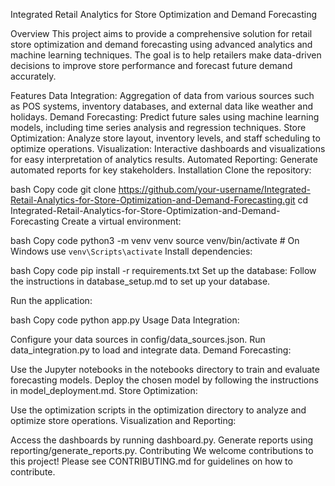 Integrated Retail Analytics for Store Optimization and Demand Forecasting


Overview
This project aims to provide a comprehensive solution for retail store optimization and demand forecasting using advanced analytics and machine learning techniques. The goal is to help retailers make data-driven decisions to improve store performance and forecast future demand accurately.

Features
Data Integration: Aggregation of data from various sources such as POS systems, inventory databases, and external data like weather and holidays.
Demand Forecasting: Predict future sales using machine learning models, including time series analysis and regression techniques.
Store Optimization: Analyze store layout, inventory levels, and staff scheduling to optimize operations.
Visualization: Interactive dashboards and visualizations for easy interpretation of analytics results.
Automated Reporting: Generate automated reports for key stakeholders.
Installation
Clone the repository:

bash
Copy code
git clone https://github.com/your-username/Integrated-Retail-Analytics-for-Store-Optimization-and-Demand-Forecasting.git
cd Integrated-Retail-Analytics-for-Store-Optimization-and-Demand-Forecasting
Create a virtual environment:

bash
Copy code
python3 -m venv venv
source venv/bin/activate  # On Windows use `venv\Scripts\activate`
Install dependencies:

bash
Copy code
pip install -r requirements.txt
Set up the database:
Follow the instructions in database_setup.md to set up your database.

Run the application:

bash
Copy code
python app.py
Usage
Data Integration:

Configure your data sources in config/data_sources.json.
Run data_integration.py to load and integrate data.
Demand Forecasting:

Use the Jupyter notebooks in the notebooks directory to train and evaluate forecasting models.
Deploy the chosen model by following the instructions in model_deployment.md.
Store Optimization:

Use the optimization scripts in the optimization directory to analyze and optimize store operations.
Visualization and Reporting:

Access the dashboards by running dashboard.py.
Generate reports using reporting/generate_reports.py.
Contributing
We welcome contributions to this project! Please see CONTRIBUTING.md for guidelines on how to contribute.
